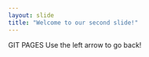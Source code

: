 ```yaml
---
layout: slide
title: "Welcome to our second slide!"
---
```

GIT PAGES
Use the left arrow to go back!
